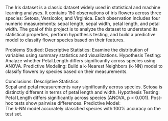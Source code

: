 The Iris dataset is a classic dataset widely used in statistical and machine learning analyses. It contains 150 observations of iris flowers across three species: Setosa, Versicolor, and Virginica. 
Each observation includes four numeric measurements: sepal length, sepal width, petal length, and petal width. The goal of this project is to analyze the dataset to understand its statistical properties,
perform hypothesis testing, and build a predictive model to classify flower species based on their features. 

Problems Studied:
  Descriptive Statistics: Examine the distribution of variables using summary statistics and visualizations. 
  Hypothesis Testing: Analyze whether Petal.Length differs significantly across species using ANOVA. 
  Predictive Modeling: Build a k-Nearest Neighbors (k-NN) model to classify flowers by species based on their measurements. 

Conclusions:
  Descriptive Statistics:  
    Sepal and petal measurements vary significantly across species. 
    Setosa is distinctly different in terms of petal length and width. 
  Hypothesis Testing:  
    Petal Length differs significantly across species (ANOVA, p < 0.001). 
    Post-hoc tests show pairwise differences. 
  Predictive Model:  
    The k-NN model accurately classified species with 100% accuracy on the test set. 
